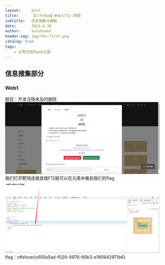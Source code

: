 ```yaml
---
layout:     post   				    
title:      【Ctfshow】Web入门1-20题		
subtitle:   信息搜集与爆破
date:       2023-4-30 				
author:     ouluhumen 						
header-img: img/the-first.png 	
catalog: true 						
tags:								
    - 从零开始的web之路
---
```


## 信息搜集部分
### Web1
题目：开发注释未及时删除
![好像图片没有加载出来呢](/img/ctfshow/web/web1-1.png)
我们打开靶场连接直接F12就可以在元素中看到我们的flag
![好像图片没有加载出来呢](/img/ctfshow/web/web1-2.png)
flag：ctfshow{c605e5ad-f026-4976-90b3-e190642971b6}
